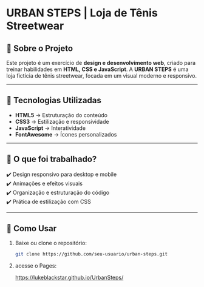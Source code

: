 # URBAN STEPS | Loja de Tênis Streetwear

## 📌 Sobre o Projeto
Este projeto é um exercício de **design e desenvolvimento web**, criado para treinar habilidades em **HTML, CSS e JavaScript**. A **URBAN STEPS** é uma loja fictícia de tênis streetwear, focada em um visual moderno e responsivo.

---

## 🚀 Tecnologias Utilizadas

- **HTML5** → Estruturação do conteúdo
- **CSS3** → Estilização e responsividade
- **JavaScript** → Interatividade
- **FontAwesome** → Ícones personalizados

---

## 🎨 O que foi trabalhado?

✔️ Design responsivo para desktop e mobile  
✔️ Animações e efeitos visuais  
✔️ Organização e estruturação do código  
✔️ Prática de estilização com CSS  

---

## 📂 Como Usar

1. Baixe ou clone o repositório:
   ```sh
   git clone https://github.com/seu-usuario/urban-steps.git
2. acesse o Pages: 

   https://lukeblackstar.github.io/UrbanSteps/
